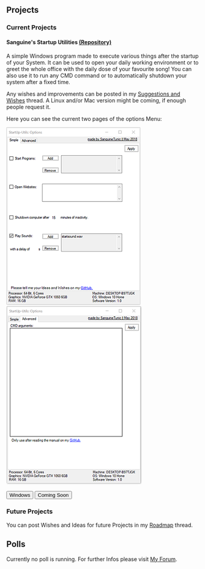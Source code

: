## Projects                                     

### Current Projects

#### Sanguine's Startup Utilities <a href="https://github.com/SanguineTunic/StartupUtilites">(Repository)</a>

A simple Windows program made to execute various things after the startup of your System.
It can be used to open your daily working environment or to greet the whole office with the daily dose of your favourite song!
You can also use it to run any CMD command or to automatically shutdown your system after a fixed time.

Any wishes and improvements can be posted in my <a href="https://www.tapatalk.com/groups/sanguinetunic/suggestions-and-wishes-t2.html">Suggestions and Wishes</a> thread.
A Linux and/or Mac version might be coming, if enough people request it.

Here you can see the current two pages of the options Menu:

<img src="images/su_interface.png" alt="The current layout of the Interface."> <img src="images/su_advanced.png">

<button type="button" href="https://github.com/SanguineTunic/StartupUtilites/releases/download/v1.2/SanguinesStartupUtils.exe">Windows</button> 
<button type="button" href="">Coming Soon</button>

### Future Projects

You can post Wishes and Ideas for future Projects in my <a href="https://www.tapatalk.com/groups/sanguinetunic/roadmap-t3.html">Roadmap</a> thread.

## Polls

Currently no poll is running. For further Infos please visit <a href="https://www.tapatalk.com/groups/sanguinetunic">My Forum</a>.
